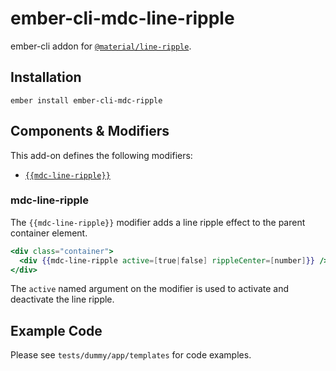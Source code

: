 ember-cli-mdc-line-ripple
==========================

ember-cli addon for [`@material/line-ripple`](https://github.com/material-components/material-components-web/tree/master/packages/mdc-line-ripple).

Installation
------------

    ember install ember-cli-mdc-ripple
 
Components & Modifiers
---------------------------

This add-on defines the following modifiers:

* [`{{mdc-line-ripple}}`](#mdc-line-ripple)

### mdc-line-ripple

The `{{mdc-line-ripple}}` modifier adds a line ripple effect to the parent container element.

```handlebars
<div class="container">
  <div {{mdc-line-ripple active=[true|false] rippleCenter=[number]}} />
</div>

```

The `active` named argument on the modifier is used to activate and deactivate the line ripple.
    
Example Code
---------------

Please see `tests/dummy/app/templates` for code examples.

